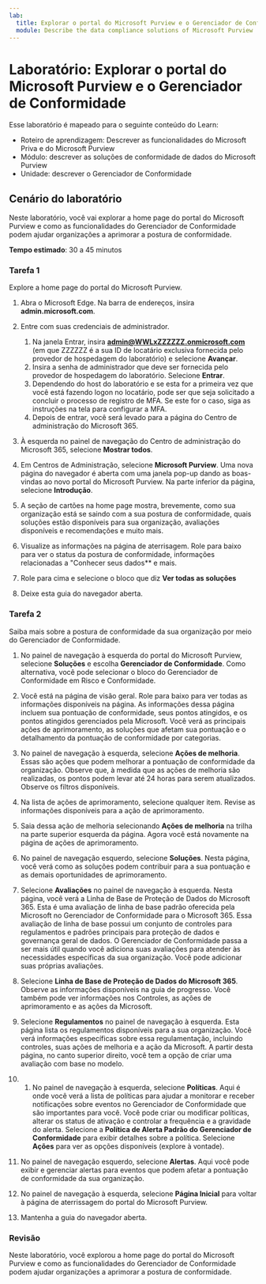 ```yaml
---
lab:
  title: Explorar o portal do Microsoft Purview e o Gerenciador de Conformidade
  module: Describe the data compliance solutions of Microsoft Purview
---
```


# Laboratório: Explorar o portal do Microsoft Purview e o Gerenciador de Conformidade

Esse laboratório é mapeado para o seguinte conteúdo do Learn:

- Roteiro de aprendizagem: Descrever as funcionalidades do Microsoft Priva e do Microsoft Purview
- Módulo: descrever as soluções de conformidade de dados do Microsoft Purview
- Unidade: descrever o Gerenciador de Conformidade

## Cenário do laboratório

Neste laboratório, você vai explorar a home page do portal do Microsoft Purview e como as funcionalidades do Gerenciador de Conformidade podem ajudar organizações a aprimorar a postura de conformidade.

**Tempo estimado**: 30 a 45 minutos

### Tarefa 1

Explore a home page do portal do Microsoft Purview.

1. Abra o Microsoft Edge. Na barra de endereços, insira **admin.microsoft.com**.
1. Entre com suas credenciais de administrador.
    1. Na janela Entrar, insira **admin@WWLxZZZZZZ.onmicrosoft.com** (em que ZZZZZZ é a sua ID de locatário exclusiva fornecida pelo provedor de hospedagem do laboratório) e selecione **Avançar**.
    1. Insira a senha de administrador que deve ser fornecida pelo provedor de hospedagem do laboratório. Selecione **Entrar**.
    1. Dependendo do host do laboratório e se esta for a primeira vez que você está fazendo logon no locatário, pode ser que seja solicitado a concluir o processo de registro de MFA. Se este for o caso, siga as instruções na tela para configurar a MFA.
    1. Depois de entrar, você será levado para a página do Centro de administração do Microsoft 365.

1. À esquerda no painel de navegação do Centro de administração do Microsoft 365, selecione **Mostrar todos**.

1. Em Centros de Administração, selecione **Microsoft Purview**.  Uma nova página do navegador é aberta com uma janela pop-up dando as boas-vindas ao novo portal do Microsoft Purview. Na parte inferior da página, selecione **Introdução**.

1. A seção de cartões na home page mostra, brevemente, como sua organização está se saindo com a sua postura de conformidade, quais soluções estão disponíveis para sua organização, avaliações disponíveis e recomendações e muito mais.

1. Visualize as informações na página de aterrisagem.  Role para baixo para ver o status da postura de conformidade, informações relacionadas a "Conhecer seus dados** e mais.

1. Role para cima e selecione o bloco que diz **Ver todas as soluções**

1. Deixe esta guia do navegador aberta.

### Tarefa 2

Saiba mais sobre a postura de conformidade da sua organização por meio do Gerenciador de Conformidade.

1. No painel de navegação à esquerda do portal do Microsoft Purview, selecione **Soluções** e escolha **Gerenciador de Conformidade**.  Como alternativa, você pode selecionar o bloco do Gerenciador de Conformidade em Risco e Conformidade.

1. Você está na página de visão geral. Role para baixo para ver todas as informações disponíveis na página.  As informações dessa página incluem sua pontuação de conformidade, seus pontos atingidos, e os pontos atingidos gerenciados pela Microsoft.   Você verá as principais ações de aprimoramento, as soluções que afetam sua pontuação e o detalhamento da pontuação de conformidade por categorias.

1. No painel de navegação à esquerda, selecione **Ações de melhoria**.  Essas são ações que podem melhorar a pontuação de conformidade da organização. Observe que, à medida que as ações de melhoria são realizadas, os pontos podem levar até 24 horas para serem atualizados.  Observe os filtros disponíveis.

1. Na lista de ações de aprimoramento, selecione qualquer item.  Revise as informações disponíveis para a ação de aprimoramento.

1. Saia dessa ação de melhoria selecionando **Ações de melhoria** na trilha na parte superior esquerda da página.  Agora você está novamente na página de ações de aprimoramento.

1. No painel de navegação esquerdo, selecione **Soluções**. Nesta página, você verá como as soluções podem contribuir para a sua pontuação e as demais oportunidades de aprimoramento.

1. Selecione **Avaliações** no painel de navegação à esquerda. Nesta página, você verá a Linha de Base de Proteção de Dados do Microsoft 365.  Esta é uma avaliação de linha de base padrão oferecida pela Microsoft no Gerenciador de Conformidade para o Microsoft 365.  Essa avaliação de linha de base possui um conjunto de controles para regulamentos e padrões principais para proteção de dados e governança geral de dados. O Gerenciador de Conformidade passa a ser mais útil quando você adiciona suas avaliações para atender às necessidades específicas da sua organização.  Você pode adicionar suas próprias avaliações.

1. Selecione **Linha de Base de Proteção de Dados do Microsoft 365**.  Observe as informações disponíveis na guia de progresso. Você também pode ver informações nos Controles, as ações de aprimoramento e as ações da Microsoft.  

1. Selecione **Regulamentos** no painel de navegação à esquerda.  Esta página lista os regulamentos disponíveis para a sua organização. Você verá informações específicas sobre essa regulamentação, incluindo controles, suas ações de melhoria e a ação da Microsoft. A partir desta página, no canto superior direito, você tem a opção de criar uma avaliação com base no modelo.

1. 1. No painel de navegação à esquerda, selecione **Políticas**. Aqui é onde você verá a lista de políticas para ajudar a monitorar e receber notificações sobre eventos no Gerenciador de Conformidade que são importantes para você. Você pode criar ou modificar políticas, alterar os status de ativação e controlar a frequência e a gravidade do alerta. Selecione a **Política de Alerta Padrão do Gerenciador de Conformidade** para exibir detalhes sobre a política.  Selecione **Ações** para ver as opções disponíveis (explore à vontade).

1. No painel de navegação esquerdo, selecione **Alertas**.   Aqui você pode exibir e gerenciar alertas para eventos que podem afetar a pontuação de conformidade da sua organização.

1. No painel de navegação à esquerda, selecione **Página Inicial** para voltar à página de aterrissagem do portal do Microsoft Purview.

1. Mantenha a guia do navegador aberta.

### Revisão

Neste laboratório, você explorou a home page do portal do Microsoft Purview e como as funcionalidades do Gerenciador de Conformidade podem ajudar organizações a aprimorar a postura de conformidade.
